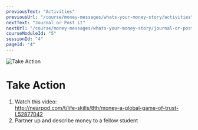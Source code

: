 ```yaml
---
previousText: "Activities"
previousUrl: "/course/money-messages/whats-your-money-story/activities"
nextText: "Journal or Post it"
nextUrl: "/course/money-messages/whats-your-money-story/journal-or-post-it"
courseModuleId: "5"
sessionId: "4"
pageId: "4"
---
```



![Take Action](/assets/img/lets-talk-about-it.png)
# Take Action

1. Watch this video:<br> <a href="http://nearpod.com/t/life-skills/8th/money-a-global-game-of-trust-L52877042" target="_blank">http://nearpod.com/t/life-skills/8th/money-a-global-game-of-trust-L52877042</a> 
2. Partner up and describe money to a fellow student
